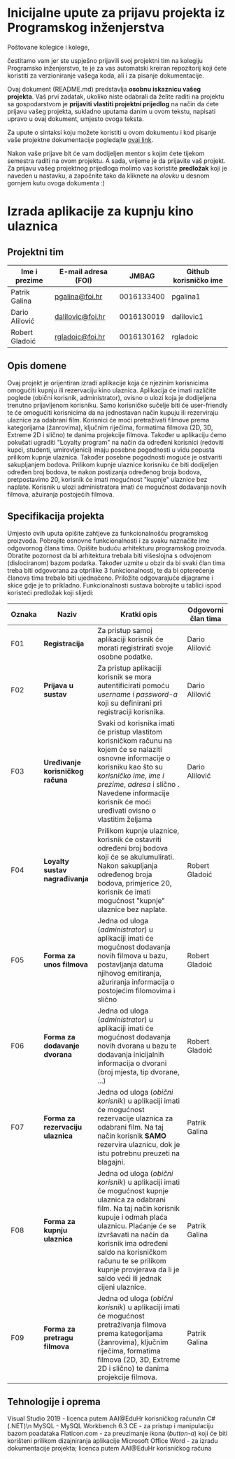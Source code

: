 # Inicijalne upute za prijavu projekta iz Programskog inženjerstva

Poštovane kolegice i kolege, 

čestitamo vam jer ste uspješno prijavili svoj projektni tim na kolegiju Programsko inženjerstvo, te je za vas automatski kreiran repozitorij koji ćete koristiti za verzioniranje vašega koda, ali i za pisanje dokumentacije.

Ovaj dokument (README.md) predstavlja **osobnu iskaznicu vašeg projekta**. Vaš prvi zadatak, ukoliko niste odabrali da želite raditi na projektu sa gospodarstvom je **prijaviti vlastiti projektni prijedlog** na način da ćete prijavu vašeg projekta, sukladno uputama danim u ovom tekstu, napisati upravo u ovaj dokument, umjesto ovoga teksta.

Za upute o sintaksi koju možete koristiti u ovom dokumentu i kod pisanje vaše projektne dokumentacije pogledajte [ovaj link](https://guides.github.com/features/mastering-markdown/).

Nakon vaše prijave bit će vam dodijeljen mentor s kojim ćete tijekom semestra raditi na ovom projektu. A sada, vrijeme je da prijavite vaš projekt. Za prijavu vašeg projektnog prijedloga molimo vas koristite **predložak** koji je naveden u nastavku, a započnite tako da kliknete na *olovku* u desnom gornjem kutu ovoga dokumenta :) 

# Izrada aplikacije za kupnju kino ulaznica

## Projektni tim

Ime i prezime | E-mail adresa (FOI) | JMBAG | Github korisničko ime
------------  | ------------------- | ----- | ---------------------
Patrik Galina | pgalina@foi.hr | 0016133400 | pgalina1
Dario Alilović| dalilovic@foi.hr | 0016130019 | dalilovic1
Robert Gladoić | rgladoic@foi.hr | 0016130162 | rgladoic

## Opis domene
Ovaj projekt je orijentiran izradi aplikacije koja će njezinim korisnicima omogućiti kupnju ili rezervaciju kino ulaznica. Aplikacija će imati različite poglede (obični korisnik, administrator), ovisno o ulozi koja je dodijeljena trenutno prijavljenom korisniku. Samo korisničko sučelje biti će user-friendly te će omogućiti korisnicima da na jednostavan način kupuju ili rezerviraju ulaznice za odabrani film. Korisnici će moći pretraživati filmove prema kategorijama (žanrovima), ključnim riječima, formatima filmova (2D, 3D, Extreme 2D i slično) te danima projekcije filmova. Također u aplikaciju ćemo pokušati ugraditi "Loyalty program" na način da određeni korisnici (redoviti kupci, studenti, umirovljenici) imaju posebne pogodnosti u vidu popusta prilikom kupnje ulaznica. Također posebne pogodnosti moguće je ostvariti sakupljanjem bodova. Prilikom kupnje ulaznice korisniku će biti dodijeljen određen broj bodova, te nakon postizanja određenog broja bodova, pretpostavimo 20, korisnik će imati mogućnost "kupnje" ulaznice bez naplate. Korisnik u ulozi administratora imati će mogućnost dodavanja novih filmova, ažuiranja postojećih filmova. 

## Specifikacija projekta
Umjesto ovih uputa opišite zahtjeve za funkcionalnošću programskog proizvoda. Pobrojite osnovne funkcionalnosti i za svaku naznačite ime odgovornog člana tima. Opišite buduću arhitekturu programskog proizvoda. Obratite pozornost da bi arhitektura trebala biti višeslojna s odvojenom (dislociranom) bazom podatka. Također uzmite u obzir da bi svaki član tima treba biti odgovorana za otprilike 3 funkcionalnosti, te da bi opterećenje članova tima trebalo biti ujednačeno. Priložite odgovarajuće dijagrame i skice gdje je to prikladno. Funkcionalnosti sustava bobrojite u tablici ispod koristeći predložak koji slijedi:

Oznaka | Naziv | Kratki opis | Odgovorni član tima
------ | ----- | ----------- | -------------------
F01 | **Registracija** | Za pristup samoj aplikaciji korisnik će morati registrirati svoje osobne podatke. | Dario Alilović
F02 | **Prijava u sustav** | Za pristup aplikaciji korisnik se mora autentificirati pomoću *username* i *password-a* koji su definirani pri registraciji korisnika. | Dario Alilović
F03 | **Uređivanje korisničkog računa** | Svaki od korisnika imati će pristup vlastitom korisničkom računu na kojem će se nalaziti osnovne informacije o korisniku kao što su *korisničko ime*, *ime i prezime*, *adresa* i slično . Navedene informacije korisnik će moći uređivati ovisno o vlastitim željama | Dario Alilović
F04 | **Loyalty sustav nagrađivanja**  | Prilikom kupnje ulaznice, korisnik će ostavriti određeni broj bodova koji će se akulumulirati. Nakon sakupljanja određenog broja bodova, primjerice 20, korisnik će imati mogućnost "kupnje" ulaznice bez naplate. | Robert Gladoić
F05 | **Forma za unos filmova** | Jedna od uloga (*administrator*) u aplikaciji imati će mogućnost dodavanja novih filmova u bazu, postavljanja datuma njihovog emitiranja, ažuriranja informacija o postojećim filomovima i slično | Robert Gladoić
F06 | **Forma za dodavanje dvorana** | Jedna od uloga (*administrator*) u aplikaciji imati će mogućnost dodavanja novih dvorana u bazu te dodavanja inicijalnih informacija o dvorani (broj mjesta, tip dvorane, ...) | Robert Gladoić
F07 | **Forma za rezervaciju ulaznica** | Jedna od uloga (*obični korisnik*) u aplikaciji imati će mogućnost rezervacije ulaznica za odabrani film. Na taj način korisnik **SAMO** rezervira ulaznicu, dok je istu potrebnu preuzeti na blagajni. |Patrik Galina
F08 | **Forma za kupnju ulaznica** | Jedna od uloga (*obični korisnik*) u aplikaciji imati će mogućnost kupnje ulaznica za odabrani film. Na taj način korisnik kupuje i odmah plaća ulaznicu. Plaćanje će se izvršavati na način da korisnik ima određeni saldo na korisničkom računu te se prilikom kupnje provjerava da li je saldo veći ili jednak cijeni ulaznice. | Patrik Galina
F09 | **Forma za pretragu filmova** | Jedna od uloga (*obični korisnik*) u aplikaciji imati će mogućnost pretraživanja filmova prema kategorijama (žanrovima), ključnim riječima, formatima filmova (2D, 3D, Extreme 2D i slično) te danima projekcije filmova. | Patrik Galina


## Tehnologije i oprema
Visual Studio 2019 - licenca putem AAI@EduHr korisničkog računa\n
C# (.NET)\n
MySQL - 
MySQL Workbench 6.3 CE - za pristup i manipulaciju bazom poadataka
Flaticon.com - za preuzimanje ikona (*button-a*) koji će biti korišteni prilikom dizajniranja aplikacije
Microsoft Office Word - za izradu dokumentacije projekta; licenca putem AAI@EduHr korisničkog računa
